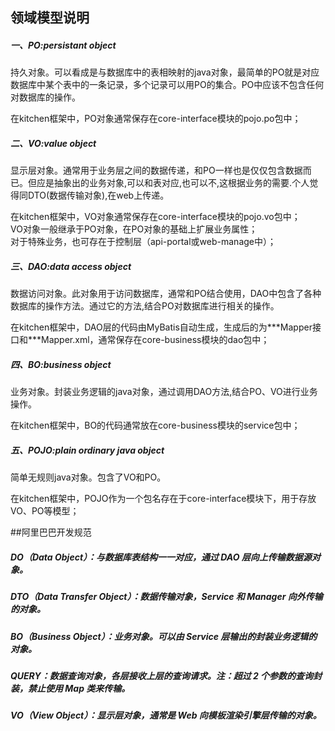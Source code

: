 ## 领域模型说明

##### 一、PO:persistant object  
持久对象。可以看成是与数据库中的表相映射的java对象，最简单的PO就是对应数据库中某个表中的一条记录，多个记录可以用PO的集合。PO中应该不包含任何对数据库的操作。   

在kitchen框架中，PO对象通常保存在core-interface模块的pojo.po包中；

##### 二、VO:value object
显示层对象。通常用于业务层之间的数据传递，和PO一样也是仅仅包含数据而已。但应是抽象出的业务对象,可以和表对应,也可以不,这根据业务的需要.个人觉得同DTO(数据传输对象),在web上传递。   

在kitchen框架中，VO对象通常保存在core-interface模块的pojo.vo包中；   
VO对象一般继承于PO对象，在PO对象的基础上扩展业务属性；   
对于特殊业务，也可存在于控制层（api-portal或web-manage中）；

##### 三、DAO:data access object
数据访问对象。此对象用于访问数据库，通常和PO结合使用，DAO中包含了各种数据库的操作方法。通过它的方法,结合PO对数据库进行相关的操作。

在kitchen框架中，DAO层的代码由MyBatis自动生成，生成后的为\***Mapper接口和\***Mapper.xml，通常保存在core-business模块的dao包中；

##### 四、BO:business object
业务对象。封装业务逻辑的java对象，通过调用DAO方法,结合PO、VO进行业务操作。   

在kitchen框架中，BO的代码通常放在core-business模块的service包中；   

##### 五、POJO:plain ordinary java object
简单无规则java对象。包含了VO和PO。  

在kitchen框架中，POJO作为一个包名存在于core-interface模块下，用于存放VO、PO等模型；


##阿里巴巴开发规范
##### DO（Data Object）：与数据库表结构一一对应，通过 DAO 层向上传输数据源对象。
##### DTO（Data Transfer Object）：数据传输对象，Service 和 Manager 向外传输的对象。
##### BO（Business Object）：业务对象。可以由 Service 层输出的封装业务逻辑的对象。
##### QUERY：数据查询对象，各层接收上层的查询请求。注：超过 2 个参数的查询封装，禁止使用 Map 类来传输。
##### VO（View Object）：显示层对象，通常是 Web 向模板渲染引擎层传输的对象。 
